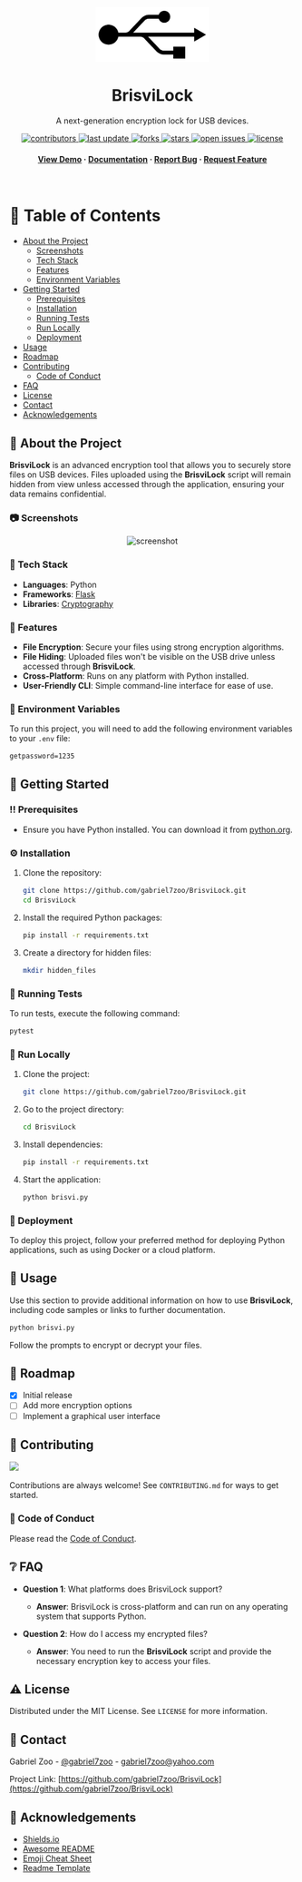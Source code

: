 <!--
Hey, thanks for using the awesome-readme-template template.  
If you have any enhancements, then fork this project and create a pull request 
or just open an issue with the label "enhancement".

Don't forget to give this project a star for additional support ;)
Maybe you can mention me or this repo in the acknowledgements too
-->
<div align="center">

  <img src="assets/logo.png" alt="logo" width="200" height="auto" />
  <h1>BrisviLock</h1>
  
  <p>
    A next-generation encryption lock for USB devices.
  </p>
  
<!-- Badges -->
<p>
  <a href="https://github.com/gabriel7zoo/BrisviLock/graphs/contributors">
    <img src="https://img.shields.io/github/contributors/gabriel7zoo/BrisviLock" alt="contributors" />
  </a>
  <a href="https://github.com/gabriel7zoo/BrisviLock/commits/main">
    <img src="https://img.shields.io/github/last-commit/gabriel7zoo/BrisviLock" alt="last update" />
  </a>
  <a href="https://github.com/gabriel7zoo/BrisviLock/network/members">
    <img src="https://img.shields.io/github/forks/gabriel7zoo/BrisviLock" alt="forks" />
  </a>
  <a href="https://github.com/gabriel7zoo/BrisviLock/stargazers">
    <img src="https://img.shields.io/github/stars/gabriel7zoo/BrisviLock" alt="stars" />
  </a>
  <a href="https://github.com/gabriel7zoo/BrisviLock/issues/">
    <img src="https://img.shields.io/github/issues/gabriel7zoo/BrisviLock" alt="open issues" />
  </a>
  <a href="https://github.com/gabriel7zoo/BrisviLock/blob/main/LICENSE">
    <img src="https://img.shields.io/github/license/gabriel7zoo/BrisviLock.svg" alt="license" />
  </a>
</p>

<h4>
    <a href="https://github.com/gabriel7zoo/BrisviLock/">View Demo</a>
  <span> · </span>
    <a href="https://github.com/gabriel7zoo/BrisviLock">Documentation</a>
  <span> · </span>
    <a href="https://github.com/gabriel7zoo/BrisviLock/issues/">Report Bug</a>
  <span> · </span>
    <a href="https://github.com/gabriel7zoo/BrisviLock/issues/">Request Feature</a>
  </h4>
</div>

<br />

<!-- Table of Contents -->
# :notebook_with_decorative_cover: Table of Contents

- [About the Project](#star2-about-the-project)
  * [Screenshots](#camera-screenshots)
  * [Tech Stack](#space_invader-tech-stack)
  * [Features](#dart-features)
  * [Environment Variables](#key-environment-variables)
- [Getting Started](#toolbox-getting-started)
  * [Prerequisites](#bangbang-prerequisites)
  * [Installation](#gear-installation)
  * [Running Tests](#test_tube-running-tests)
  * [Run Locally](#running-run-locally)
  * [Deployment](#triangular_flag_on_post-deployment)
- [Usage](#eyes-usage)
- [Roadmap](#compass-roadmap)
- [Contributing](#wave-contributing)
  * [Code of Conduct](#scroll-code-of-conduct)
- [FAQ](#grey_question-faq)
- [License](#warning-license)
- [Contact](#handshake-contact)
- [Acknowledgements](#gem-acknowledgements)

<!-- About the Project -->
## :star2: About the Project

**BrisviLock** is an advanced encryption tool that allows you to securely store files on USB devices. Files uploaded using the **BrisviLock** script will remain hidden from view unless accessed through the application, ensuring your data remains confidential.

### :camera: Screenshots

<div align="center"> 
  <img src="https://placehold.co/600x400?text=Your+Screenshot+here" alt="screenshot" />
</div>

### :space_invader: Tech Stack

- **Languages**: Python
- **Frameworks**: [Flask](https://flask.palletsprojects.com/)
- **Libraries**: [Cryptography](https://cryptography.io/en/latest/)

### :dart: Features

- **File Encryption**: Secure your files using strong encryption algorithms.
- **File Hiding**: Uploaded files won't be visible on the USB drive unless accessed through **BrisviLock**.
- **Cross-Platform**: Runs on any platform with Python installed.
- **User-Friendly CLI**: Simple command-line interface for ease of use.

### :key: Environment Variables

To run this project, you will need to add the following environment variables to your `.env` file:

```
getpassword=1235
```

<!-- Getting Started -->
## :toolbox: Getting Started

### :bangbang: Prerequisites

- Ensure you have Python installed. You can download it from [python.org](https://www.python.org/downloads/).

### :gear: Installation

1. Clone the repository:

   ```bash
   git clone https://github.com/gabriel7zoo/BrisviLock.git
   cd BrisviLock
   ```

2. Install the required Python packages:

   ```bash
   pip install -r requirements.txt
   ```

3. Create a directory for hidden files:

   ```bash
   mkdir hidden_files
   ```

### :test_tube: Running Tests

To run tests, execute the following command:

```bash
pytest
```

### :running: Run Locally

1. Clone the project:

   ```bash
   git clone https://github.com/gabriel7zoo/BrisviLock.git
   ```

2. Go to the project directory:

   ```bash
   cd BrisviLock
   ```

3. Install dependencies:

   ```bash
   pip install -r requirements.txt
   ```

4. Start the application:

   ```bash
   python brisvi.py
   ```

### :triangular_flag_on_post: Deployment

To deploy this project, follow your preferred method for deploying Python applications, such as using Docker or a cloud platform.

<!-- Usage -->
## :eyes: Usage

Use this section to provide additional information on how to use **BrisviLock**, including code samples or links to further documentation.

```bash
python brisvi.py
```

Follow the prompts to encrypt or decrypt your files.

<!-- Roadmap -->
## :compass: Roadmap

* [x] Initial release
* [ ] Add more encryption options
* [ ] Implement a graphical user interface

<!-- Contributing -->
## :wave: Contributing

<a href="https://github.com/gabriel7zoo/BrisviLock/graphs/contributors">
  <img src="https://contrib.rocks/image?repo=gabriel7zoo/BrisviLock" />
</a>

Contributions are always welcome! See `CONTRIBUTING.md` for ways to get started.

### :scroll: Code of Conduct

Please read the [Code of Conduct](https://github.com/gabriel7zoo/BrisviLock/blob/main/CODE_OF_CONDUCT.md).

<!-- FAQ -->
## :grey_question: FAQ

- **Question 1**: What platforms does BrisviLock support?
  
  + **Answer**: BrisviLock is cross-platform and can run on any operating system that supports Python.

- **Question 2**: How do I access my encrypted files?
  
  + **Answer**: You need to run the **BrisviLock** script and provide the necessary encryption key to access your files.

<!-- License -->
## :warning: License

Distributed under the MIT License. See `LICENSE` for more information.

<!-- Contact -->
## :handshake: Contact

Gabriel Zoo - [@gabriel7zoo](https://twitter.com/gabriel7zoo) - gabriel7zoo@yahoo.com

Project Link: [https://github.com/gabriel7zoo/BrisviLock](https://github.com/gabriel7zoo/BrisviLock)

<!-- Acknowledgements -->
## :gem: Acknowledgements

- [Shields.io](https://shields.io/)
- [Awesome README](https://github.com/matiassingers/awesome-readme)
- [Emoji Cheat Sheet](https://github.com/ikatyang/emoji-cheat-sheet/blob/master/README.md#travel--places)
- [Readme Template](https://github.com/othneildrew/Best-README-Template)

